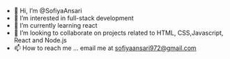 - 👋 Hi, I’m @SofiyaAnsari
- 👀 I’m interested in full-stack development
- 🌱 I’m currently learning react
- 💞️ I’m looking to collaborate on projects related to HTML, CSS,Javascript, React and Node.js
- 📫 How to reach me ... email me at sofiyaansari972@gmail.com

<!---
SofiyaAnsari/SofiyaAnsari is a ✨ special ✨ repository because its `README.md` (this file) appears on your GitHub profile.
You can click the Preview link to take a look at your changes.
--->
